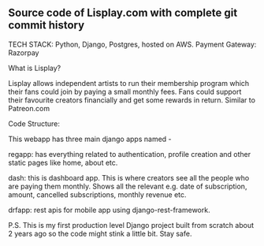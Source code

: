 Source code of Lisplay.com with complete git commit history
-----------------------------------------------------------

TECH STACK: Python, Django, Postgres, hosted on AWS. Payment Gateway: Razorpay

What is Lisplay?

Lisplay allows independent artists to run their membership program which their fans could join by paying a small monthly fees. Fans could support their favourite creators financially and get some rewards in return. Similar to Patreon.com

Code Structure:

This webapp has three main django apps named -

regapp: has everything related to authentication, profile creation and other static pages like home, about etc.

dash: this is dashboard app. This is where creators see all the people who are paying them monthly. Shows all the relevant e.g. date of subscription, amount, cancelled subscriptions, monthly revenue etc.

drfapp: rest apis for mobile app using django-rest-framework.

P.S. This is my first production level Django project built from scratch about 2 years ago so the code might stink a little bit. Stay safe.
